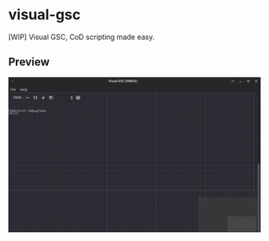 
# visual-gsc 
[WIP] Visual GSC, CoD scripting made easy.

## Preview
<img src="preview.png" alt="preview" align="right" />
